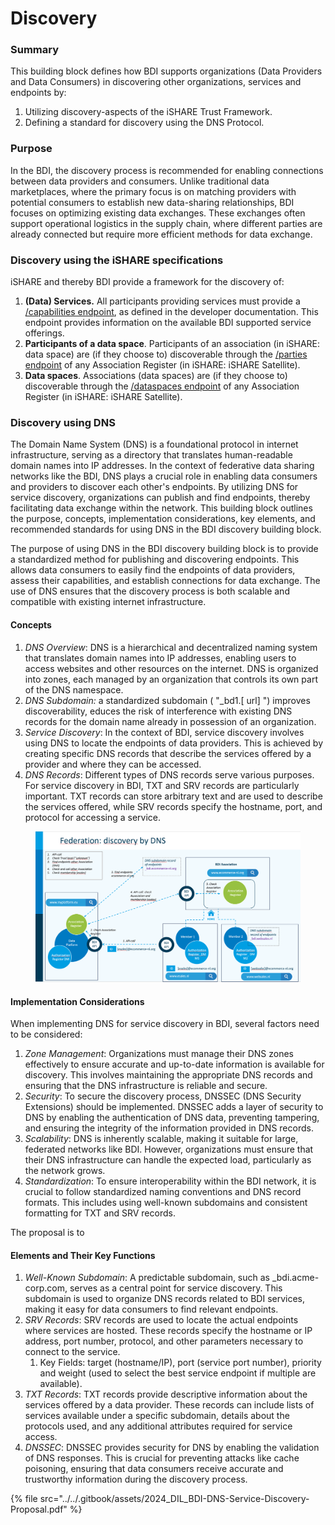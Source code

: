 # Discovery

### Summary

This building block defines how BDI supports organizations (Data Providers and Data Consumers) in discovering other organizations, services and endpoints by:

1. Utilizing discovery-aspects of the iSHARE Trust Framework.
2. Defining a standard for discovery using the DNS Protocol.

### Purpose

In the BDI, the discovery process is recommended for enabling connections between data providers and consumers. Unlike traditional data marketplaces, where the primary focus is on matching providers with potential consumers to establish new data-sharing relationships, BDI focuses on optimizing existing data exchanges. These exchanges often support operational logistics in the supply chain, where different parties are already connected but require more efficient methods for data exchange.&#x20;

### Discovery using the iSHARE specifications

iSHARE and thereby BDI provide a framework for the discovery of:

1. **(Data) Services.** All participants providing services must provide a [/capabilities endpoint](https://dev.ishare.eu/common/capabilities.html), as defined in the developer documentation. This endpoint provides information on the available BDI supported service offerings.
2. **Participants of a data space**. Participants of an association (in iSHARE: data space) are (if they choose to) discoverable through the [/parties endpoint](https://dev.ishare.eu/satellite/parties.html) of any Association Register (in iSHARE: iSHARE Satellite).
3. **Data spaces**. Associations (data spaces) are (if they choose to) discoverable through the [/dataspaces endpoint](https://dev.ishare.eu/satellite/dataspaces.html) of any Association Register (in iSHARE: iSHARE Satellite).

### Discovery using DNS

The Domain Name System (DNS) is a foundational protocol in internet infrastructure, serving as a directory that translates human-readable domain names into IP addresses. In the context of federative data sharing networks like the BDI, DNS plays a crucial role in enabling data consumers and providers to discover each other's endpoints. By utilizing DNS for service discovery, organizations can publish and find endpoints, thereby facilitating data exchange within the network. This building block outlines the purpose, concepts, implementation considerations, key elements, and recommended standards for using DNS in the BDI discovery building block.&#x20;

The purpose of using DNS in the BDI discovery building block is to provide a standardized method for publishing and discovering endpoints. This allows data consumers to easily find the endpoints of data providers, assess their capabilities, and establish connections for data exchange. The use of DNS ensures that the discovery process is both scalable and compatible with existing internet infrastructure.&#x20;

#### Concepts

1. _DNS Overview_: DNS is a hierarchical and decentralized naming system that translates domain names into IP addresses, enabling users to access websites and other resources on the internet. DNS is organized into zones, each managed by an organization that controls its own part of the DNS namespace.&#x20;
2. _DNS Subdomain:_ a standardized subdomain ( "\_bd1.\[ url] ") improves discoverability, educes the risk of interference with  existing DNS records for the domain name already in possession of an organization.
3. _Service Discovery_: In the context of BDI, service discovery involves using DNS to locate the endpoints of data providers. This is achieved by creating specific DNS records that describe the services offered by a provider and where they can be accessed.&#x20;
4. _DNS Records_: Different types of DNS records serve various purposes. For service discovery in BDI, TXT and SRV records are particularly important. TXT records can store arbitrary text and are used to describe the services offered, while SRV records specify the hostname, port, and protocol for accessing a service.&#x20;





<figure><img src="../../.gitbook/assets/Federation.png" alt=""><figcaption></figcaption></figure>





#### Implementation Considerations&#x20;

When implementing DNS for service discovery in BDI, several factors need to be considered:&#x20;

1. _Zone Management_: Organizations must manage their DNS zones effectively to ensure accurate and up-to-date information is available for discovery. This involves maintaining the appropriate DNS records and ensuring that the DNS infrastructure is reliable and secure.&#x20;
2. _Security_: To secure the discovery process, DNSSEC (DNS Security Extensions) should be implemented. DNSSEC adds a layer of security to DNS by enabling the authentication of DNS data, preventing tampering, and ensuring the integrity of the information provided in DNS records.&#x20;
3. _Scalability_: DNS is inherently scalable, making it suitable for large, federated networks like BDI. However, organizations must ensure that their DNS infrastructure can handle the expected load, particularly as the network grows.&#x20;
4. _Standardization_: To ensure interoperability within the BDI network, it is crucial to follow standardized naming conventions and DNS record formats. This includes using well-known subdomains and consistent formatting for TXT and SRV records.&#x20;

The proposal is to&#x20;

#### Elements and Their Key Functions&#x20;

1. _Well-Known Subdomain_: A predictable subdomain, such as \_bdi.acme-corp.com, serves as a central point for service discovery. This subdomain is used to organize DNS records related to BDI services, making it easy for data consumers to find relevant endpoints.&#x20;
2. _SRV Records_: SRV records are used to locate the actual endpoints where services are hosted. These records specify the hostname or IP address, port number, protocol, and other parameters necessary to connect to the service.
   1. Key Fields: target (hostname/IP), port (service port number), priority and weight (used to select the best service endpoint if multiple are available).&#x20;
3. _TXT Records_: TXT records provide descriptive information about the services offered by a data provider. These records can include lists of services available under a specific subdomain, details about the protocols used, and any additional attributes required for service access.&#x20;
4. _DNSSEC_: DNSSEC provides security for DNS by enabling the validation of DNS responses. This is crucial for preventing attacks like cache poisoning, ensuring that data consumers receive accurate and trustworthy information during the discovery process.&#x20;

&#x20;

{% file src="../../.gitbook/assets/2024_DIL_BDI-DNS-Service-Discovery-Proposal.pdf" %}
